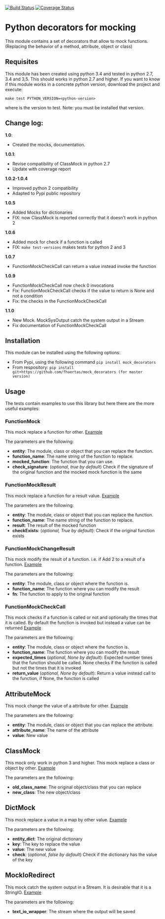 [![Build Status](https://travis-ci.org/fhuertas/mock_decorators.svg?branch=master)](https://travis-ci.org/fhuertas/mock_decorators)
[![Coverage Status](https://coveralls.io/repos/github/fhuertas/mock_decorators/badge.svg?branch=master)](https://coveralls.io/github/fhuertas/mock_decorators?branch=master)
# Python decorators for mocking

This module contains a set of decorators that allow to mock functions. (Replacing the behavior of a method, attribute, object or class)

## Requisites

This module has been created using python 3.4 and tested in python 2.7, 3.4 and 3,5. This should works in python 2.7 and higher. If you want to know if this module works
in a concrete python version, download the project and execute:

`make test PYTHON_VERSION=<python-version>`

where <python-version> is the version to test. Note: you must be installed that version. 

## Change log: 

**1.0**:

* Created the mocks, documentation.

**1.0.1**:

* Revise compatibility of ClassMock in python 2.7
* Update with coverage report

**1.0.2-1.0.4**
* Improved python 2 compatibility
* Adapted to Pypi public repository

**1.0.5**
* Added Mocks for dictionaries
* FIX: now ClassMock is reported correctly that it doesn't work in python 2

**1.0.6**
* Added mock for check if a function is called
* FIX: `make test-versions` makes tests for python 2 and 3

**1.0.7**
* FunctionMockCheckCall can return a value instead invoke the function

**1.0.9**
* FunctionMockCheckCall now check 0 invocations
* Fix: FunctionMockCheckCall checks if the value to return is None and not a condition
* Fix: the checks in the FunctionMockCheckCall

**1.1.0**
* New Mock. MockSysOutput catch the system output in a Stream 
* Fix documentation of FunctionMockCheckCall

## Installation

This module can be installed using the following options:
* From Pypi, using the following command `pip install mock_decorators`
* From respository: `pip install git+https://github.com/fhuertas/mock_decorators (for master version)`

## Usage

The tests contain examples to use this library but here there are the more useful examples: 

### FunctionMock

This mock replace a function for other. [Example](https://github.com/fhuertas/mock_decorators/blob/1.1.0/tests/mock_decorators/test_function_mock.py#L18) 

The parameters are the following: 

* **entity**: The module, class or object that you can replace the function. 
* **function_name**: The name string of the function to replace.
* **mocked_function**: The function that you can use. 
* **check_signature**: (*optional, true by default*) Check if the signature of the original function and the mocked mock function is the same
 
### FunctionMockResult

This mock replace a function for a result value. [Example](https://github.com/fhuertas/mock_decorators/blob/1.1.0/tests/mock_decorators/test_function_mock.py#L167)

The parameters are the following: 

* **entity**: The module, class or object that you can replace the function.
* **function_name**: The name string of the function to replace.
* **result**: The result of the mocked function 
* **checkExists**: (*optional, True by default*): Check if the original function exists 

### FunctionMockChangeResult

This mock modify the result of a function. i.e. if Add 2 to a result of a function. 
[Example](https://github.com/fhuertas/mock_decorators/blob/1.1.0/tests/mock_decorators/test_function_mock.py#L220)

The parameters are the following:
* **entity**: The module, class or object where the function is.
* **function_name**: The function where you can modify the result 
* **fn**: The function to apply to the original function

### FunctionMockCheckCall

This mock checks if a function is called or not and optionally the times that it is called. By default the function is invoked but instead a value can be returned
[Example](https://github.com/fhuertas/mock_decorators/blob/1.1.0/tests/mock_decorators/test_function_mock.py#L18)

The parameters are the following:
* **entity**: The module, class or object where the function is.
* **function_name**: The function where you can modify the result 
* **expected_times** (*optional, None by default*): Expected number times that the function should be called. None checks if the function is called but not the times that it is invoked
* **return_value** (*optional, None by default*): Return a value instead call to the function, if None, the function is called

## AttributeMock

This mock change the value of a attribute for other. [Example](https://github.com/fhuertas/mock_decorators/blob/1.1.0/tests/mock_decorators/test_attribute_mock.py#L8)

The parameters are the following: 

* **entity**: The module, class or object that you can replace the attribute.  
* **attribute_name**: The name of the attribute 
* **value**: New value


## ClassMock

This mock only work in python 3 and higher. This mock replace a class or object by other. [Example](https://github.com/fhuertas/mock_decorators/blob/1.1.0/tests/mock_decorators/test_class_mock.py#L24) 

The parameters are the following:
* **old_class_name**: The original object/class that you can replace
* **new_class**: The new object/class


## DictMock

This mock replace a value in a map by other value. [Example](https://github.com/fhuertas/mock_decorators/blob/1.1.0/tests/mock_decorators/test_dict_mock.py#L7) 

The parameters are the following:
* **entity_dict**: The original dictionary
* **key**: The key to replace the value
* **value**: The new value
* **check**: (*optional, false by default*) Check if the dictionary has the value of the key

## MockIoRedirect

This mock catch the system output in a Stream. It is desirable that it is a StringIO. [Example](https://github.com/fhuertas/mock_decorators/blob/1.1.0/tests/mock_decorators/test_mock_sys_output.py#L27) 
 
The parameters are the following:
* **text_io_wrapper**: The stream where the output will be saved
